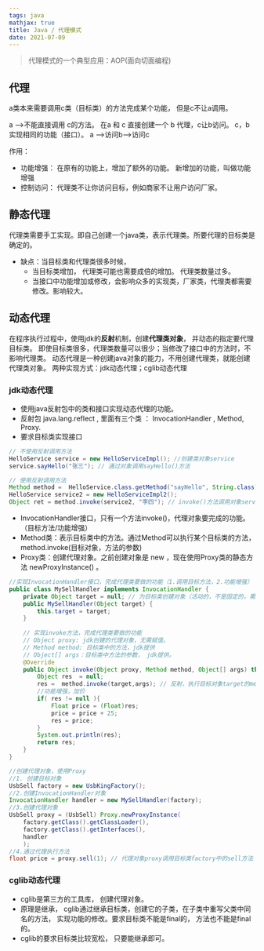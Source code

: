 ```yaml
---
tags: java
mathjax: true 
title: Java / 代理模式
date: 2021-07-09
---
```


> 代理模式的一个典型应用：AOP(面向切面编程)

<!--more-->

## 代理

a类本来需要调用c类（目标类）的方法完成某个功能， 但是c不让a调用。 

a -->不能直接调用 c的方法。
在a 和 c 直接创建一个 b 代理，c让b访问。 c，b实现相同的功能（接口）。
a -->访问b-->访问c

作用：

- 功能增强： 在原有的功能上，增加了额外的功能。 新增加的功能，叫做功能增强
- 控制访问： 代理类不让你访问目标，例如商家不让用户访问厂家。 

## 静态代理

代理类需要手工实现。即自己创建一个java类，表示代理类。所要代理的目标类是确定的。

- 缺点：当目标类和代理类很多时候，
  - 当目标类增加， 代理类可能也需要成倍的增加。 代理类数量过多。
  - 当接口中功能增加或修改，会影响众多的实现类，厂家类，代理类都需要修改。影响较大。

## 动态代理

在程序执行过程中，使用jdk的**反射**机制，创建**代理类对象**， 并动态的指定要代理目标类。
即使目标类很多，代理类数量可以很少；当修改了接口中的方法时，不影响代理类。
动态代理是一种创建java对象的能力，不用创建代理类，就能创建代理类对象。
两种实现方式：jdk动态代理；cglib动态代理

### jdk动态代理

- 使用java反射包中的类和接口实现动态代理的功能。
- 反射包 java.lang.reflect , 里面有三个类 ： InvocationHandler , Method, Proxy.
- 要求目标类实现接口

```java
// 不使用反射调用方法
HelloService service = new HelloServiceImpl(); //创建类对象service
service.sayHello("张三"); // 通过对象调用sayHello()方法

// 使用反射调用方法
Method method =  HelloService.class.getMethod("sayHello", String.class); // 获取method对象（sayHello()方法）
HelloService service2 = new HelloServiceImpl2();
Object ret = method.invoke(service2, "李四"); // invoke()方法调用对象service2的方法
```

-  InvocationHandler接口，只有一个方法invoke()，代理对象要完成的功能。（目标方法/功能增强）
- Method类：表示目标类中的方法。通过Method可以执行某个目标类的方法，method.invoke(目标对象，方法的参数)
- Proxy类：创建代理对象。之前创建对象是 new ，现在使用Proxy类的静态方法 newProxyInstance() 。

```java
//实现InvocationHandler接口，完成代理类要做的功能（1.调用目标方法，2.功能增强）
public class MySellHandler implements InvocationHandler {
    private Object target = null; // 为目标类创建对象（活动的，不是固定的，需要传入进来）
    public MySellHandler(Object target) {
        this.target = target;
    }
    
	// 实现invoke方法，完成代理类要做的功能
    // Object proxy: jdk创建的代理对象，无需赋值。
	// Method method: 目标类中的方法，jdk提供
    // Object[] args：目标类中方法的参数， jdk提供。
    @Override
    public Object invoke(Object proxy, Method method, Object[] args) throws Throwable {
        Object res  = null;
        res =  method.invoke(target,args); // 反射，执行目标对象target的method方法
		//功能增强，加价
        if( res != null ){
            Float price = (Float)res;
            price = price + 25;
            res = price;
        }
        System.out.println(res);
        return res;
    }
}
```

```java
//创建代理对象，使用Proxy
//1. 创建目标对象
UsbSell factory = new UsbKingFactory();
//2.创建InvocationHandler对象
InvocationHandler handler = new MySellHandler(factory);
//3.创建代理对象
UsbSell proxy = (UsbSell) Proxy.newProxyInstance(
    factory.getClass().getClassLoader(),
    factory.getClass().getInterfaces(),
    handler
	);
//4.通过代理执行方法
float price = proxy.sell(1); // 代理对象proxy调用目标类factory中的sell方法
```

### cglib动态代理

- cglib是第三方的工具库， 创建代理对象。
- 原理是继承， cglib通过继承目标类，创建它的子类，在子类中重写父类中同名的方法， 实现功能的修改。要求目标类不能是final的， 方法也不能是final的。
- cglib的要求目标类比较宽松， 只要能继承即可。